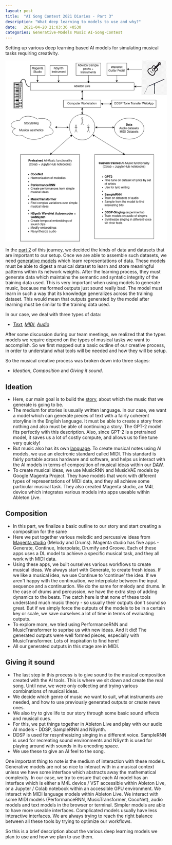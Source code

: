 ```yaml
---
layout: post
title:  "AI Song Contest 2021 Diaries - Part 3"
description: "What deep learning to models to use and why?"
date:   2021-04-20 21:03:36 +0530
categories: Generative-Models Music AI-Song-Contest
---
```


Setting up various deep learning based AI models for simulating musical tasks requiring creativity.

![Interaction diagram](/assets/images/ai-song-contest-2021/interaction_diagram.png)

In the [part 2][part_2] of this journey, we decided the kinds of data and datasets that are important to our setup. Once we are able to assemble such datasets, we need [generative models][generative_models] which learn representations of data. These models must be able to digest a musical dataset to learn and store meaningful patterns within its network weights. After the learning process, they must generate data which maintains the semantic and syntatic integrity of the training data used. This is very important when using models to generate music, because malformed outputs just sound really bad. The model must learn in such a way that its knowledge generalizes across the training dataset. This would mean that outputs generated by the model after learning  must be similar to the training data used.

In our case, we deal with three types of data:
- [*Text*][text], [*MIDI*][midi], [*Audio*][audio]

After some discussion during our team meetings, we realized that the types models we require depend on the types of musical tasks we want to accomplish. So we first mapped out a basic outline of our creative process, in order to understand what tools will be needed and how they will be setup.

So the musical creative process was broken down into three stages:
- *Ideation*,  *Composition* and *Giving it sound*. 

**Ideation**
-----------------------
- Here, our main goal is to build the [story][story], about which the music that we generate is going to be. 
- The medium for stories is usually written language. In our case, we want a model which can generate pieces of text with a fairly coherent storyline in the English language. It must be able to create a story from nothing and also must be able of continuing a story. The GPT-2 model fits perfectly with this description. Also, since GPT-2 is a pretrained model, it saves us a lot of costly compute, and allows us to fine tune very quickly!
- But music also has its own [language][musical_language]. To create musical notes using AI models, we use an electronic standard called MIDI. This standard is fairly portable across hardware and software, and helps us interact with the AI models in terms of composition of musical ideas within our [DAW][daw].
- To create musical ideas, we use MusicRNN and MusicVAE models by Google Magenta Project. They have models that work with different types of representations of MIDI data, and they all achieve some particular musical task. They also created Magenta studio, an M4L device which integrates various models into apps useable within Ableton Live. 


**Composition**
-------------------
- In this part, we finalize a basic outline to our story and start creating a composition for the same
- Here we put together various melodic and percussive ideas from [Magenta studio][magenta_studio] (Melody and Drums). Magenta studio has five apps - Generate, Continue, Interpolate, Drumify and Groove. Each of these apps uses a DL model to achieve a specific musical task, and they all work with MIDI data.
- Using these apps, we built ourselves various workflows to create musical ideas. We always start with Generate, to create fresh ideas. If we like a musical idea, we use Continue to 'continue' the idea. If we aren't happy with the continuation, we interpolate between the input sequence and a continuation. We do the same for melody and drums. In the case of drums and percussion, we have the extra step of adding dynamics to the beats. The catch here is that none of these tools understand much music theory - so usually their outputs don't sound so great. But if we simply force the outputs of the models to be in a certain key or scale, we save ourselves a lot of time in terms of evaluating outputs.
- To explore more, we tried using PerformanceRNN and MusicTransformer to suprise us with new ideas. And it did! The generated outputs were well formed pieces, especially with MusicTransformer. Lots of inspiration to find here!
- All our generated outputs in this stage are in MIDI.


**Giving it sound**
---------------------
- The last step in this process is to give sound to the musical composition created with the AI tools. This is where we sit down and create the real song. Until now, we were only collecting and trying various combinations of musical ideas.
- We decide which genre of music we want to suit, what instruments are needed, and how to use previously generated outputs or create news ones. 
- We also try to give life to our story through some basic sound effects and musical cues.
- For this, we put things together in Ableton Live and play with our audio AI models - DDSP, SampleRNN and NSynth.
- DDSP is used for resynthesizing singing in a different voice. SampleRNN is used for recreating sound environments and NSynth is used for playing around with sounds in its encoding space.
- We use these to give an AI feel to the song.


One important thing to note is the medium of interaction with these models. Generative models are not so nice to interact with in a musical context unless we have some interface which abstracts away the mathematical complexity. In our case, we try to ensure that each AI model has an interface which is either a M4L device / VST accessible within Ableton Live, or a Jupyter / Colab  notebook within an accessible GPU environment. We interact with MIDI language models within Ableton Live. We interact with some MIDI models (PerformanceRNN, MusicTransformer, CocoNet), audio models and text models in the browser or terminal. Simpler models are able to have more useable interfaces. Complicated models usually have less interactive interfaces. We are always trying to reach the right balance between all these tools by trying to optimize our workflows.

So this is a brief description about the various deep learning models we plan to use and how we plan to use them.


[part_2]: https://richhiey1996.github.io/posts/ai-song-contest-part-2/
[generative_models]: https://en.wikipedia.org/wiki/Generative_model
[text]: https://en.wikipedia.org/wiki/E-text
[midi]: https://en.wikipedia.org/wiki/MIDI
[audio]: https://en.wikipedia.org/wiki/Digital_audio
[story]: https://en.wikipedia.org/wiki/Narrative
[musical_language]: https://en.wikipedia.org/wiki/Musical_language
[daw]: https://en.wikipedia.org/wiki/Digital_audio_workstation
[magenta_studio]: https://magenta.tensorflow.org/studio/